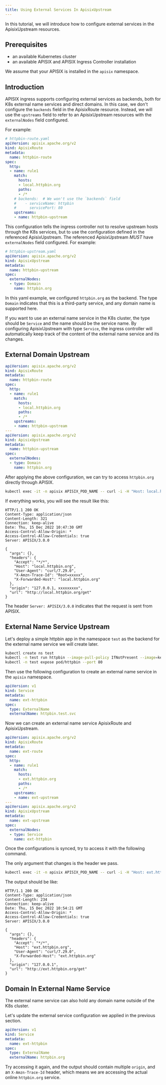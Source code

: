 ```yaml
---
title: Using External Services In ApisixUpstream
---
```


<!--
#
# Licensed to the Apache Software Foundation (ASF) under one or more
# contributor license agreements.  See the NOTICE file distributed with
# this work for additional information regarding copyright ownership.
# The ASF licenses this file to You under the Apache License, Version 2.0
# (the "License"); you may not use this file except in compliance with
# the License.  You may obtain a copy of the License at
#
#     http://www.apache.org/licenses/LICENSE-2.0
#
# Unless required by applicable law or agreed to in writing, software
# distributed under the License is distributed on an "AS IS" BASIS,
# WITHOUT WARRANTIES OR CONDITIONS OF ANY KIND, either express or implied.
# See the License for the specific language governing permissions and
# limitations under the License.
#
-->

In this tutorial, we will introduce how to configure external services in the ApisixUpstream resources.

## Prerequisites

- an available Kubernetes cluster
- an available APISIX and APISIX Ingress Controller installation

We assume that your APISIX is installed in the `apisix` namespace.

## Introduction

APISIX ingress supports configuring external services as backends, both for K8s external name services and direct domains.
In this case, we don't configure the `backends` field in the ApisixRoute resource. Instead, we will use the `upstreams` field to refer to an ApisixUpstream resources with the `externalNodes` field configured.

For example:

```yaml
# httpbin-route.yaml
apiVersion: apisix.apache.org/v2
kind: ApisixRoute
metadata:
  name: httpbin-route
spec:
  http:
  - name: rule1
    match:
      hosts:
      - local.httpbin.org
      paths:
      - /*
    # backends:  # We won't use the `backends` field
    #    - serviceName: httpbin
    #      servicePort: 80
    upstreams:
    - name: httpbin-upstream
```

This configuration tells the ingress controller not to resolve upstream hosts through the K8s services, but to use the configuration defined in the referenced ApisixUpstream.
The referenced ApisixUpstream *MUST* have `externalNodes` field configured. For example:

```yaml
# httpbin-upstream.yaml
apiVersion: apisix.apache.org/v2
kind: ApisixUpstream
metadata:
  name: httpbin-upstream
spec:
  externalNodes:
  - type: Domain
    name: httpbin.org
```

In this yaml example, we configured `httpbin.org` as the backend. The type `Domain` indicates that this is a third-party service, and any domain name is supported here.

If you want to use an external name service in the K8s cluster, the type should be `Service` and the name should be the service name. By configuring ApisixUpstream with type `Service`, the ingress controller will automatically keep track of the content of the external name service and its changes.

## External Domain Upstream

```yaml
apiVersion: apisix.apache.org/v2
kind: ApisixRoute
metadata:
  name: httpbin-route
spec:
  http:
  - name: rule1
    match:
      hosts:
      - local.httpbin.org
      paths:
      - /*
    upstreams:
    - name: httpbin-upstream
---
apiVersion: apisix.apache.org/v2
kind: ApisixUpstream
metadata:
  name: httpbin-upstream
spec:
  externalNodes:
  - type: Domain
    name: httpbin.org
```

After applying the above configuration, we can try to access `httpbin.org` directly through APISIX.

```bash
kubectl exec -it -n apisix APISIX_POD_NAME -- curl -i -H "Host: local.httpbin.org" http://127.0.0.1:9080/get
```

If everything works, you will see the result like this:

```
HTTP/1.1 200 OK
Content-Type: application/json
Content-Length: 321
Connection: keep-alive
Date: Thu, 15 Dec 2022 10:47:30 GMT
Access-Control-Allow-Origin: *
Access-Control-Allow-Credentials: true
Server: APISIX/3.0.0

{
  "args": {},
  "headers": {
    "Accept": "*/*",
    "Host": "local.httpbin.org",
    "User-Agent": "curl/7.29.0",
    "X-Amzn-Trace-Id": "Root=xxxxx",
    "X-Forwarded-Host": "local.httpbin.org"
  },
  "origin": "127.0.0.1, xxxxxxxxx",
  "url": "http://local.httpbin.org/get"
}
```

The header `Server: APISIX/3.0.0` indicates that the request is sent from APISIX.

## External Name Service Upstream

Let's deploy a simple httpbin app in the namespace `test` as the backend for the external name service we will create later.

```bash
kubectl create ns test
kubectl -n test run httpbin --image-pull-policy IfNotPresent --image=kennethreitz/httpbin --port 80
kubectl -n test expose pod/httpbin --port 80
```

Then use the following configuration to create an external name service in the `apisix` namespace.

```yaml
apiVersion: v1
kind: Service
metadata:
  name: ext-httpbin
spec:
  type: ExternalName
  externalName: httpbin.test.svc
```

Now we can create an external name service ApisixRoute and ApisixUpstream.

```yaml
apiVersion: apisix.apache.org/v2
kind: ApisixRoute
metadata:
  name: ext-route
spec:
  http:
  - name: rule1
    match:
      hosts:
      - ext.httpbin.org
      paths:
      - /*
    upstreams:
    - name: ext-upstream
---
apiVersion: apisix.apache.org/v2
kind: ApisixUpstream
metadata:
  name: ext-upstream
spec:
  externalNodes:
  - type: Service
    name: ext-httpbin
```

Once the configurations is synced, try to access it with the following command.

The only argument that changes is the header we pass.

```bash
kubectl exec -it -n apisix APISIX_POD_NAME -- curl -i -H "Host: ext.httpbin.org" http://127.0.0.1:9080/get
```

The output should be like:

```
HTTP/1.1 200 OK
Content-Type: application/json
Content-Length: 234
Connection: keep-alive
Date: Thu, 15 Dec 2022 10:54:21 GMT
Access-Control-Allow-Origin: *
Access-Control-Allow-Credentials: true
Server: APISIX/3.0.0

{
  "args": {},
  "headers": {
    "Accept": "*/*",
    "Host": "ext.httpbin.org",
    "User-Agent": "curl/7.29.0",
    "X-Forwarded-Host": "ext.httpbin.org"
  },
  "origin": "127.0.0.1",
  "url": "http://ext.httpbin.org/get"
}
```

## Domain In External Name Service

The external name service can also hold any domain name outside of the K8s cluster.

Let's update the external service configuration we applied in the previous section.

```yaml
apiVersion: v1
kind: Service
metadata:
  name: ext-httpbin
spec:
  type: ExternalName
  externalName: httpbin.org
```

Try accessing it again, and the output should contain multiple `origin`, and an `X-Amzn-Trace-Id` header, which means we are accessing the actual online `httpbin.org` service.
